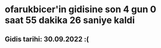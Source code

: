 # ofarukbicer'in gidisine son 4 gun 0 saat 55 dakika 26 saniye kaldi

## Gidis tarihi: 30.09.2022 :(